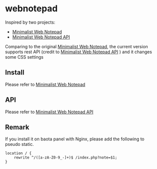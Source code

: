 # webnotepad

Inspired by two projects:
  * [Minimalist Web Notepad][1]
  * [Minimalist Web Notepad API][2]


Comparing to the original [Minimalist Web Notepad][1], the current version supports rest API (credit to [Minimalist Web Notepad API][2] ) and it changes some CSS settings

## Install
Please refer to [Minimalist Web Notepad][1]

## API
Please refer to [Minimalist Web Notepad API][2]

## Remark
If you install it on baota panel with Nginx, please add the following to pseudo static.
    
    location / {
        rewrite ^/([a-zA-Z0-9_-]+)$ /index.php?note=$1;
    }



[1]: https://github.com/pereorga/minimalist-web-notepad
[2]: https://github.com/Xiaobin2333/Minimalist-Web-Notepad-API
